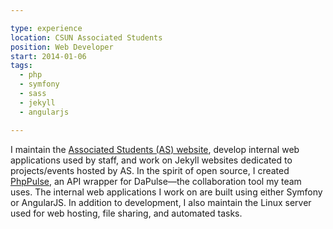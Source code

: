 ```yaml
---

type: experience
location: CSUN Associated Students
position: Web Developer
start: 2014-01-06
tags:
  - php
  - symfony
  - sass
  - jekyll
  - angularjs

---
```


I maintain the [Associated Students (AS) website](http://www.csun.edu/as/), develop internal web applications used by staff, and work on Jekyll websites dedicated to projects/events hosted by AS. In the spirit of open source, I created [PhpPulse](https://github.com/allejo/PhpPulse), an API wrapper for DaPulse—the collaboration tool my team uses. The internal web applications I work on are built using either Symfony or AngularJS. In addition to development, I also maintain the Linux server used for web hosting, file sharing, and automated tasks.
